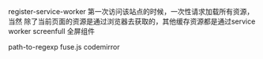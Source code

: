 register-service-worker
第一次访问该站点的时候，一次性请求加载所有资源，当然 除了当前页面的资源是通过浏览器去获取的，其他缓存资源都是通过service worker
screenfull
全屏组件

path-to-regexp
fuse.js
codemirror